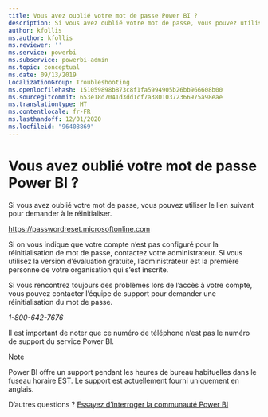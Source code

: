 ```yaml
---
title: Vous avez oublié votre mot de passe Power BI ?
description: Si vous avez oublié votre mot de passe, vous pouvez utiliser un lien pour demander à le réinitialiser.
author: kfollis
ms.author: kfollis
ms.reviewer: ''
ms.service: powerbi
ms.subservice: powerbi-admin
ms.topic: conceptual
ms.date: 09/13/2019
LocalizationGroup: Troubleshooting
ms.openlocfilehash: 151059898b873c8f1fa5994905b26bb966608b00
ms.sourcegitcommit: 653e18d7041d3dd1cf7a38010372366975a98eae
ms.translationtype: HT
ms.contentlocale: fr-FR
ms.lasthandoff: 12/01/2020
ms.locfileid: "96408869"
---
```

# <a name="forgot-your-password-for-power-bi"></a>Vous avez oublié votre mot de passe Power BI ?

Si vous avez oublié votre mot de passe, vous pouvez utiliser le lien suivant pour demander à le réinitialiser.

<https://passwordreset.microsoftonline.com>

Si on vous indique que votre compte n’est pas configuré pour la réinitialisation de mot de passe, contactez votre administrateur. Si vous utilisez la version d’évaluation gratuite, l’administrateur est la première personne de votre organisation qui s’est inscrite.

Si vous rencontrez toujours des problèmes lors de l’accès à votre compte, vous pouvez contacter l’équipe de support pour demander une réinitialisation du mot de passe.

*1-800-642-7676*

Il est important de noter que ce numéro de téléphone n’est pas le numéro de support du service Power BI.

> [!NOTE]
> Power BI offre un support pendant les heures de bureau habituelles dans le fuseau horaire EST. Le support est actuellement fourni uniquement en anglais.

D’autres questions ? [Essayez d’interroger la communauté Power BI](https://community.powerbi.com/)